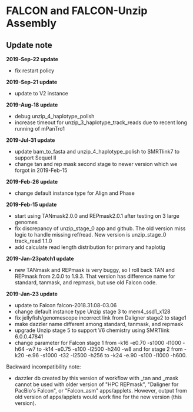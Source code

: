 # FALCON and FALCON-Unzip Assembly
## Update note

**2019-Sep-22 update**
- fix restart policy

**2019-Sep-21 update**
- update to V2 instance

**2019-Aug-18 update**
- debug unzip_4_haplotype_polish
- increase timeout for unzip_3_haplotype_track_reads due to recent long running of mPanTro1

**2019-Jul-31 update**
- update bam_to_fasta and unzip_4_haplotype_polish to SMRTlink7 to support Sequel II
- change tan and rep mask second stage to newer version which we forgot in 2019-Feb-15

**2019-Feb-26 update**
- change default instance type for Align and Phase

**2019-Feb-15 update**
- start using TANmask2.0.0 and REPmask2.0.1 after testing on 3 large genomes
- fix discrepancy of unzip_stage_0 app and github. The old version miss logic to handle missing ref/read. New version is unzip_stage_0 track_read 1.1.0
- add calculate read length distribution for primary and haplotig

**2019-Jan-23patch1 update**
- new TANmask and REPmask is very buggy, so I roll back TAN and REPmask from 2.0.0 to 1.9.3. That version has difference name for standard, tanmask, and repmask, but use old Falcon code.

**2019-Jan-23 update**
- update to Falcon falcon-2018.31.08-03.06
- change default instance type Unzip stage 3 to mem4_ssd1_x128
- fix jellyfish/genomescope incorrect link from Daligner stage2 to stage1
- make dazzler name different among standard, tanmask, and repmask
- upgrade Unzip stage 5 to support V6 chemistry using SMRTlink 6.0.0.47841
- change parameter for Falcon stage 1 from -k16 -e0.70 -s1000 -l1000 -h64 -w7 to -k14 -e0.75 -s100 -l2500 -h240 -w8 and for stage 2 from -k20 -e.96 -s1000 -t32 -l2500 -h256 to -k24 -e.90 -s100 -l1000 -h600. 

Backward incompatibility note:
- dazzler db created by this version of workflow with _tan and _mask cannot be used with older version of "HPC REPmask", "Daligner for PacBio's Falcon", or "Falcon_asm" apps/applets. However, output from old version of apps/applets would work fine for the new version (this version).
